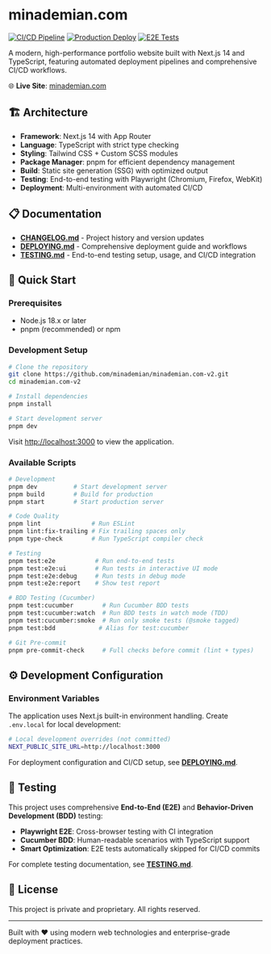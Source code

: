 # minademian.com

[![CI/CD Pipeline](https://github.com/minademian/minademian.com-v2/actions/workflows/feature-branch.yml/badge.svg)](https://github.com/minademian/minademian.com-v2/actions/workflows/feature-branch.yml)
[![Production Deploy](https://github.com/minademian/minademian.com-v2/actions/workflows/release.yml/badge.svg)](https://github.com/minademian/minademian.com-v2/actions/workflows/release.yml)
[![E2E Tests](https://github.com/minademian/minademian.com-v2/actions/workflows/e2e.yml/badge.svg)](https://github.com/minademian/minademian.com-v2/actions/workflows/e2e.yml)

A modern, high-performance portfolio website built with Next.js 14 and TypeScript, featuring automated deployment pipelines and comprehensive CI/CD workflows.

🌐 **Live Site**: [minademian.com](https://minademian.com/)

## 🏗️ Architecture

- **Framework**: Next.js 14 with App Router
- **Language**: TypeScript with strict type checking
- **Styling**: Tailwind CSS + Custom SCSS modules
- **Package Manager**: pnpm for efficient dependency management
- **Build**: Static site generation (SSG) with optimized output
- **Testing**: End-to-end testing with Playwright (Chromium, Firefox, WebKit)
- **Deployment**: Multi-environment with automated CI/CD

## 📋 Documentation

- **[CHANGELOG.md](./CHANGELOG.md)** - Project history and version updates
- **[DEPLOYING.md](./DEPLOYING.md)** - Comprehensive deployment guide and workflows
- **[TESTING.md](./TESTING.md)** - End-to-end testing setup, usage, and CI/CD integration

## 🚀 Quick Start

### Prerequisites

- Node.js 18.x or later
- pnpm (recommended) or npm

### Development Setup

```bash
# Clone the repository
git clone https://github.com/minademian/minademian.com-v2.git
cd minademian.com-v2

# Install dependencies
pnpm install

# Start development server
pnpm dev
```

Visit [http://localhost:3000](http://localhost:3000) to view the application.

### Available Scripts

```bash
# Development
pnpm dev          # Start development server
pnpm build        # Build for production
pnpm start        # Start production server

# Code Quality
pnpm lint              # Run ESLint
pnpm lint:fix-trailing # Fix trailing spaces only
pnpm type-check        # Run TypeScript compiler check

# Testing
pnpm test:e2e           # Run end-to-end tests
pnpm test:e2e:ui        # Run tests in interactive UI mode
pnpm test:e2e:debug     # Run tests in debug mode
pnpm test:e2e:report    # Show test report

# BDD Testing (Cucumber)
pnpm test:cucumber        # Run Cucumber BDD tests
pnpm test:cucumber:watch  # Run BDD tests in watch mode (TDD)
pnpm test:cucumber:smoke  # Run only smoke tests (@smoke tagged)
pnpm test:bdd            # Alias for test:cucumber

# Git Pre-commit
pnpm pre-commit-check     # Full checks before commit (lint + types)
```

## ⚙️ Development Configuration

### Environment Variables

The application uses Next.js built-in environment handling. Create `.env.local` for local development:

```bash
# Local development overrides (not committed)
NEXT_PUBLIC_SITE_URL=http://localhost:3000
```

For deployment configuration and CI/CD setup, see **[DEPLOYING.md](./DEPLOYING.md)**.

## 🧪 Testing

This project uses comprehensive **End-to-End (E2E)** and **Behavior-Driven Development (BDD)** testing:

- **Playwright E2E**: Cross-browser testing with CI integration
- **Cucumber BDD**: Human-readable scenarios with TypeScript support
- **Smart Optimization**: E2E tests automatically skipped for CI/CD commits

For complete testing documentation, see **[TESTING.md](./TESTING.md)**.

## 📄 License

This project is private and proprietary. All rights reserved.

---

Built with ❤️ using modern web technologies and enterprise-grade deployment practices.
